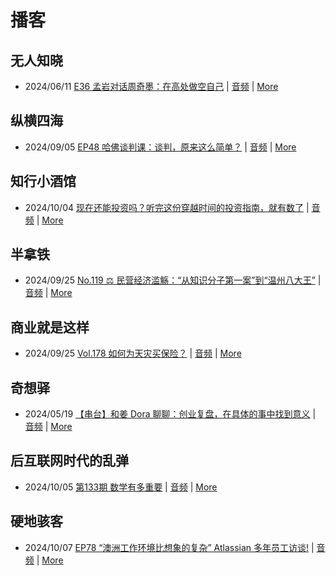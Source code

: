 # 播客

## 无人知晓
- 2024/06/11 [E36 孟岩对话周奇墨：在高处做空自己](https://www.xiaoyuzhoufm.com/episode/6667f31dc26e396a36eefe25) | [音频](https://dts-api.xiaoyuzhoufm.com/track/611719d3cb0b82e1df0ad29e/6667f31dc26e396a36eefe25/media.xyzcdn.net/ljJYPINg_uUnMMt8WMuIsiU41BZt.m4a) | [More](channels/%E6%97%A0%E4%BA%BA%E7%9F%A5%E6%99%93.md)

## 纵横四海
- 2024/09/05 [EP48 哈佛谈判课：谈判，原来这么简单？](https://www.ximalaya.com/sound/754241918) | [音频](https://aod.cos.tx.xmcdn.com/storages/77e6-audiofreehighqps/19/A7/GKwRIJIKrx3aBb03gQMLBlhR.m4a) | [More](channels/%E7%BA%B5%E6%A8%AA%E5%9B%9B%E6%B5%B7.md)

## 知行小酒馆
- 2024/10/04 [现在还能投资吗？听完这份穿越时间的投资指南，就有数了](https://www.xiaoyuzhoufm.com/episode/66fbf3836c7f8177865d216c) | [音频](https://dts-api.xiaoyuzhoufm.com/track/6013f9f58e2f7ee375cf4216/66fbf3836c7f8177865d216c/media.xyzcdn.net/luVaSf5dpLW5-DtdK3G5vL7RxlDl.m4a) | [More](channels/%E7%9F%A5%E8%A1%8C%E5%B0%8F%E9%85%92%E9%A6%86.md)

## 半拿铁
- 2024/09/25 [No.119 ⚖️ 民营经济滥觞：“从知识分子第一案”到“温州八大王”](https://www.ximalaya.com/sound/759532218) | [音频](https://tk.wavpub.com/WPDL_CpWhHmbZvdXXDqkLLbkRTTEJMakPWcHvQZbUMUkTSnXLbwGnkbjrKJBBuM-c5.m4a) | [More](channels/%E5%8D%8A%E6%8B%BF%E9%93%81.md)

## 商业就是这样
- 2024/09/25 [Vol.178 如何为天灾买保险？](https://www.ximalaya.com/sound/759837306) | [音频](https://aod.cos.tx.xmcdn.com/storages/a0aa-audiofreehighqps/32/12/GKwRIDoKydmAAL1MbAMVb8RX.m4a) | [More](channels/%E5%95%86%E4%B8%9A%E5%B0%B1%E6%98%AF%E8%BF%99%E6%A0%B7.md)

## 奇想驿
- 2024/05/19 [【串台】和姜 Dora 聊聊：创业复盘，在具体的事中找到意义](https://www.xiaoyuzhoufm.com/episode/664962d382b428eafd844366) | [音频](https://dts-api.xiaoyuzhoufm.com/track/6034daea97755b8fc9c66480/664962d382b428eafd844366/media.xyzcdn.net/llloyy2KoUURla1cgosxmkenwwHw.m4a) | [More](channels/%E5%A5%87%E6%83%B3%E9%A9%BF.md)

## 后互联网时代的乱弹
- 2024/10/05 [第133期 数学有多重要](https://hosting.wavpub.cn/pie/ep133/) | [音频](https://tk.wavpub.com/WPDL_hTYUYKhHzEwDdKfEdRunNEjcQrqXTfFXJvQKLdjPZkjQBLssXRsswasMBV-0c.mp3) | [More](channels/%E5%90%8E%E4%BA%92%E8%81%94%E7%BD%91%E6%97%B6%E4%BB%A3%E7%9A%84%E4%B9%B1%E5%BC%B9.md)

## 硬地骇客
- 2024/10/07 [EP78 “澳洲工作环境比想象的复杂” Atlassian 多年员工访谈!](https://www.xiaoyuzhoufm.com/episode/6703f15581cdab3a934f0445) | [音频](https://dts-api.xiaoyuzhoufm.com/track/640ee2438be5d40013fe4a87/6703f15581cdab3a934f0445/media.xyzcdn.net/lnazHbt2e8wsACzM5eLcJ4pNtjg8.m4a) | [More](channels/%E7%A1%AC%E5%9C%B0%E9%AA%87%E5%AE%A2.md)

